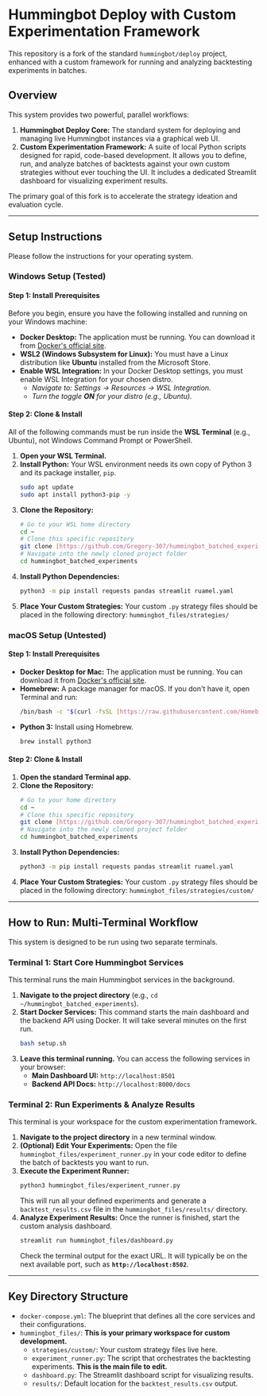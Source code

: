 # Hummingbot Deploy with Custom Experimentation Framework

This repository is a fork of the standard `hummingbot/deploy` project, enhanced with a custom framework for running and analyzing backtesting experiments in batches.

## Overview

This system provides two powerful, parallel workflows:

1.  **Hummingbot Deploy Core:** The standard system for deploying and managing live Hummingbot instances via a graphical web UI.
2.  **Custom Experimentation Framework:** A suite of local Python scripts designed for rapid, code-based development. It allows you to define, run, and analyze batches of backtests against your own custom strategies without ever touching the UI. It includes a dedicated Streamlit dashboard for visualizing experiment results.

The primary goal of this fork is to accelerate the strategy ideation and evaluation cycle.

---

## Setup Instructions

Please follow the instructions for your operating system.

### **Windows Setup (Tested)**

#### **Step 1: Install Prerequisites**
Before you begin, ensure you have the following installed and running on your Windows machine:

-   **Docker Desktop:** The application must be running. You can download it from [Docker's official site](https://www.docker.com/products/docker-desktop).
-   **WSL2 (Windows Subsystem for Linux):** You must have a Linux distribution like **Ubuntu** installed from the Microsoft Store.
-   **Enable WSL Integration:** In your Docker Desktop settings, you must enable WSL Integration for your chosen distro.
    -   *Navigate to: Settings -> Resources -> WSL Integration.*
    -   *Turn the toggle **ON** for your distro (e.g., Ubuntu).*

#### **Step 2: Clone & Install**
All of the following commands must be run inside the **WSL Terminal** (e.g., Ubuntu), not Windows Command Prompt or PowerShell.

1.  **Open your WSL Terminal.**
2.  **Install Python:** Your WSL environment needs its own copy of Python 3 and its package installer, `pip`.
    ```bash
    sudo apt update
    sudo apt install python3-pip -y
    ```
3.  **Clone the Repository:**
    ```bash
    # Go to your WSL home directory
    cd ~
    # Clone this specific repository
    git clone [https://github.com/Gregory-307/hummingbot_batched_experiments.git](https://github.com/Gregory-307/hummingbot_batched_experiments.git)
    # Navigate into the newly cloned project folder
    cd hummingbot_batched_experiments
    ```
4.  **Install Python Dependencies:**
    ```bash
    python3 -m pip install requests pandas streamlit ruamel.yaml
    ```
5.  **Place Your Custom Strategies:** Your custom `.py` strategy files should be placed in the following directory:
    `hummingbot_files/strategies/`

### **macOS Setup (Untested)**

#### **Step 1: Install Prerequisites**
-   **Docker Desktop for Mac:** The application must be running. You can download it from [Docker's official site](https://www.docker.com/products/docker-desktop).
-   **Homebrew:** A package manager for macOS. If you don't have it, open Terminal and run:
    ```bash
    /bin/bash -c "$(curl -fsSL [https://raw.githubusercontent.com/Homebrew/install/HEAD/install.sh](https://raw.githubusercontent.com/Homebrew/install/HEAD/install.sh))"
    ```
-   **Python 3:** Install using Homebrew.
    ```bash
    brew install python3
    ```

#### **Step 2: Clone & Install**
1.  **Open the standard Terminal app.**
2.  **Clone the Repository:**
    ```bash
    # Go to your home directory
    cd ~
    # Clone this specific repository
    git clone [https://github.com/Gregory-307/hummingbot_batched_experiments.git](https://github.com/Gregory-307/hummingbot_batched_experiments.git)
    # Navigate into the newly cloned project folder
    cd hummingbot_batched_experiments
    ```
3.  **Install Python Dependencies:**
    ```bash
    python3 -m pip install requests pandas streamlit ruamel.yaml
    ```
4.  **Place Your Custom Strategies:** Your custom `.py` strategy files should be placed in the following directory:
    `hummingbot_files/strategies/custom/`

---

## How to Run: Multi-Terminal Workflow

This system is designed to be run using two separate terminals.

### **Terminal 1: Start Core Hummingbot Services**

This terminal runs the main Hummingbot services in the background.

1.  **Navigate to the project directory** (e.g., `cd ~/hummingbot_batched_experiments`).
2.  **Start Docker Services:** This command starts the main dashboard and the backend API using Docker. It will take several minutes on the first run.
    ```bash
    bash setup.sh
    ```
3.  **Leave this terminal running.** You can access the following services in your browser:
    -   **Main Dashboard UI:** `http://localhost:8501`
    -   **Backend API Docs:** `http://localhost:8000/docs`

### **Terminal 2: Run Experiments & Analyze Results**

This terminal is your workspace for the custom experimentation framework.

1.  **Navigate to the project directory** in a new terminal window.
2.  **(Optional) Edit Your Experiments:** Open the file `hummingbot_files/experiment_runner.py` in your code editor to define the batch of backtests you want to run.
3.  **Execute the Experiment Runner:**
    ```bash
    python3 hummingbot_files/experiment_runner.py
    ```
    This will run all your defined experiments and generate a `backtest_results.csv` file in the `hummingbot_files/results/` directory.
4.  **Analyze Experiment Results:** Once the runner is finished, start the custom analysis dashboard.
    ```bash
    streamlit run hummingbot_files/dashboard.py
    ```
    Check the terminal output for the exact URL. It will typically be on the next available port, such as **`http://localhost:8502`**.

---

## Key Directory Structure

-   `docker-compose.yml`: The blueprint that defines all the core services and their configurations.
-   `hummingbot_files/`: **This is your primary workspace for custom development.**
    -   `strategies/custom/`: Your custom strategy files live here.
    -   `experiment_runner.py`: The script that orchestrates the backtesting experiments. **This is the main file to edit.**
    -   `dashboard.py`: The Streamlit dashboard script for visualizing results.
    -   `results/`: Default location for the `backtest_results.csv` output.
